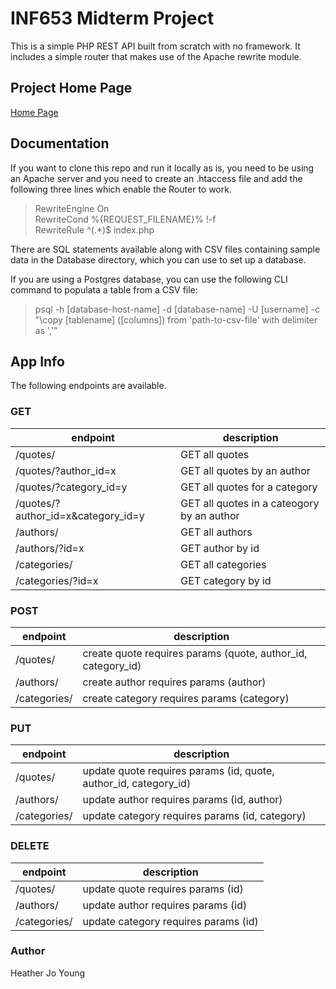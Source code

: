 # INF653 Midterm Project

This is a simple PHP REST API built from scratch with no framework. It includes a simple router that makes use of the Apache rewrite module. 

## Project Home Page

[Home Page](www.tbd.com)

## Documentation

If you want to clone this repo and run it locally as is, you need to be using an Apache server and you need to create an .htaccess file and add the following three lines which enable the Router to work.  

> RewriteEngine On<br>
> RewriteCond %{REQUEST_FILENAME}% !-f<br>
> RewriteRule ^(.*)$ index.php<br>

There are SQL statements available along with CSV files containing sample data in the Database directory, which you can use to set up a database.

If you are using a Postgres database, you can use the following CLI command to populata a table from a CSV file:

> psql -h \[database-host-name] -d \[database-name] -U \[username] -c "\copy \[tablename] (\[columns]) from 'path-to-csv-file' with delimiter as ','"


## App Info

The following endpoints are available.

### GET
| endpoint | description |
| -------- | ----------- |
| /quotes/ | GET all quotes |
| /quotes/?author_id=x | GET all quotes by an author |
| /quotes/?category_id=y | GET all quotes for a category |
| /quotes/?author_id=x&category_id=y | GET all quotes in a cateogory by an author |
| /authors/ | GET all authors |
| /authors/?id=x | GET author by id |
| /categories/ | GET all categories |
| /categories/?id=x | GET category by id |

### POST
| endpoint | description |
| -------- | ----------- |
| /quotes/ | create quote requires params (quote, author_id, category_id) |
| /authors/ | create author requires params (author) |
| /categories/ | create category requires params (category) |

### PUT
| endpoint | description |
| -------- | ----------- |
| /quotes/ | update quote requires params (id, quote, author_id, category_id) |
| /authors/ | update author requires params (id, author) |
| /categories/ | update category requires params (id, category) |

### DELETE
| endpoint | description |
| -------- | ----------- |
| /quotes/ | update quote requires params (id) |
| /authors/ | update author requires params (id) |
| /categories/ | update category requires params (id) |

### Author

Heather Jo Young
